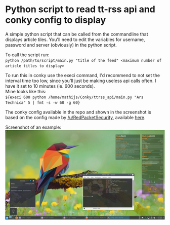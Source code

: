 # Python script to read tt-rss api and conky config to display

A simple python script that can be called from the commandline that displays article tiles.
You'll need to edit the variables for username, password and server (obviously) in the python script.

To call the script run:  
` python /path/to/script/main.py "title of the feed" <maximum number of article titles to display> `

To run this in conky use the execi command, I'd recommend to not set the interval time too low, since you'll just be making useless api calls often. I have it set to 10 minutes (ie. 600 seconds).  
Mine looks like this:  
`${execi 600 python /home/mathijs/Conky/ttrss_api/main.py "Ars Technica" 5 | fmt -s -w 60 -g 60}`

The conky config available in the repo and shown in the screenshot is based on the config made by [/u/RedPacketSecurity](https://www.reddit.com/user/RedPacketSecurity), available [here](http://pastebin.com/vRiYGWhz).

Screenshot of an example:
![screenshot](https://raw.githubusercontent.com/mvgorcum/tt-rss_feeds_to_conky/master/Screenshot_20170321_013300.png)
